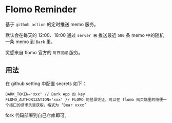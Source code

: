 # Flomo Reminder

基于 `github action` 的定时推送 memo 服务。

默认会在每天的 12:00、18:00 通过 `server 酱` 推送最近 `500` 条 memo 中的随机一条 memo 到 `Bark` 里。

灵感来自 flomo 官方的 `每日提醒` 服务。

## 用法

在 github setting 中配置 secrets 如下：

```
BARK_TOKEN='xxx' // Bark App 的 key
FLOMO_AUTHORIZATION='xxx' // FLOMO 的登录凭证，可以在 flomo 网页端里的随便一个接口的请求头里获取，格式为 ‘Bear xxxx’
```

fork 代码部署到自己仓库即可。
